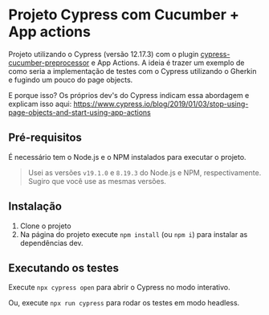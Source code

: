 # Projeto Cypress com Cucumber + App actions

Projeto utilizando o Cypress (versão 12.17.3) com o plugin [cypress-cucumber-preprocessor](https://github.com/badeball/cypress-cucumber-preprocessor) e App Actions.
A ideia é trazer um exemplo de como seria a implementação de testes com o Cypress utilizando o Gherkin e fugindo um pouco do page objects. 

E porque isso? Os próprios dev's do Cypress indicam essa abordagem e explicam isso aqui: https://www.cypress.io/blog/2019/01/03/stop-using-page-objects-and-start-using-app-actions

## Pré-requisitos

É necessário tem o Node.js e o NPM instalados para executar o projeto.

> Usei as versões `v19.1.0` e `8.19.3` do Node.js e NPM, respectivamente. Sugiro que você use as mesmas versões.

## Instalação
1. Clone o projeto
2. Na página do projeto execute `npm install` (ou `npm i`) para instalar as dependências dev.

## Executando os testes

Execute `npx cypress open` para abrir o Cypress no modo interativo.

Ou, execute `npx run cypress` para rodar os testes em modo headless.
